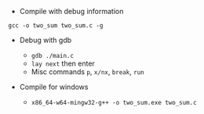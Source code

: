 - Compile with debug information

`gcc -o two_sum two_sum.c -g`

- Debug with gdb
    - `gdb ./main.c`
    - `lay next` then enter
    - Misc commands
        `p`, `x/nx`, `break`, `run`

- Compile for windows
    - `x86_64-w64-mingw32-g++ -o two_sum.exe two_sum.c`